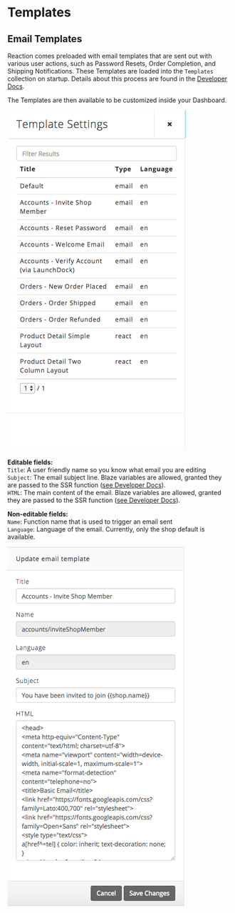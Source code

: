 # Templates

## Email Templates
Reaction comes preloaded with email templates that are sent out with various user actions, such as Password Resets, Order Completion, and Shipping Notifications. These Templates are loaded into the `Templates` collection on startup. Details about this process are found in the [Developer Docs](/developer/themes/register-email.md).

The Templates are then available to be customized inside your Dashboard.

![](/assets/admin-email-templates-list.png "Email Templates List")

**Editable fields:**  
`Title`: A user friendly name so you know what email you are editing  
`Subject`: The email subject line. Blaze variables are allowed, granted they are passed to the SSR function ([see Developer Docs](/developer/themes/register-email.md)).  
`HTML`: The main content of the email. Blaze variables are allowed, granted they are passed to the SSR function ([see Developer Docs](/developer/themes/register-email.md)).

**Non-editable fields:**  
`Name`: Function name that is used to trigger an email sent  
`Language`: Language of the email. Currently, only the shop default is available.

![](/assets/admin-email-templates-editing.png "Edit Email Templates")
